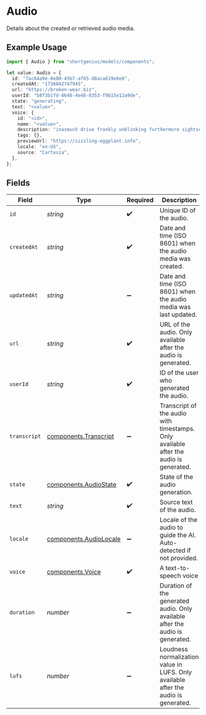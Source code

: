 # Audio

Details about the created or retrieved audio media.

## Example Usage

```typescript
import { Audio } from "shortgenius/models/components";

let value: Audio = {
  id: "7ac84a9e-0e80-45b7-af65-d8aca619e6e8",
  createdAt: "1736042747945",
  url: "https://broken-wear.biz",
  userId: "b873b1fd-8648-4e48-8353-f9b15e12a9de",
  state: "generating",
  text: "<value>",
  voice: {
    id: "<id>",
    name: "<value>",
    description: "inasmuch drive frankly unblinking furthermore sightseeing",
    tags: {},
    previewUrl: "https://sizzling-eggplant.info",
    locale: "en-US",
    source: "Cartesia",
  },
};
```

## Fields

| Field                                                                                 | Type                                                                                  | Required                                                                              | Description                                                                           |
| ------------------------------------------------------------------------------------- | ------------------------------------------------------------------------------------- | ------------------------------------------------------------------------------------- | ------------------------------------------------------------------------------------- |
| `id`                                                                                  | *string*                                                                              | :heavy_check_mark:                                                                    | Unique ID of the audio.                                                               |
| `createdAt`                                                                           | *string*                                                                              | :heavy_check_mark:                                                                    | Date and time (ISO 8601) when the audio media was created.                            |
| `updatedAt`                                                                           | *string*                                                                              | :heavy_minus_sign:                                                                    | Date and time (ISO 8601) when the audio media was last updated.                       |
| `url`                                                                                 | *string*                                                                              | :heavy_check_mark:                                                                    | URL of the audio. Only available after the audio is generated.                        |
| `userId`                                                                              | *string*                                                                              | :heavy_check_mark:                                                                    | ID of the user who generated the audio.                                               |
| `transcript`                                                                          | [components.Transcript](../../models/components/transcript.md)                        | :heavy_minus_sign:                                                                    | Transcript of the audio with timestamps. Only available after the audio is generated. |
| `state`                                                                               | [components.AudioState](../../models/components/audiostate.md)                        | :heavy_check_mark:                                                                    | State of the audio generation.                                                        |
| `text`                                                                                | *string*                                                                              | :heavy_check_mark:                                                                    | Source text of the audio.                                                             |
| `locale`                                                                              | [components.AudioLocale](../../models/components/audiolocale.md)                      | :heavy_minus_sign:                                                                    | Locale of the audio to guide the AI. Auto-detected if not provided.                   |
| `voice`                                                                               | [components.Voice](../../models/components/voice.md)                                  | :heavy_check_mark:                                                                    | A text-to-speech voice                                                                |
| `duration`                                                                            | *number*                                                                              | :heavy_minus_sign:                                                                    | Duration of the generated audio. Only available after the audio is generated.         |
| `lufs`                                                                                | *number*                                                                              | :heavy_minus_sign:                                                                    | Loudness normalization value in LUFS. Only available after the audio is generated.    |